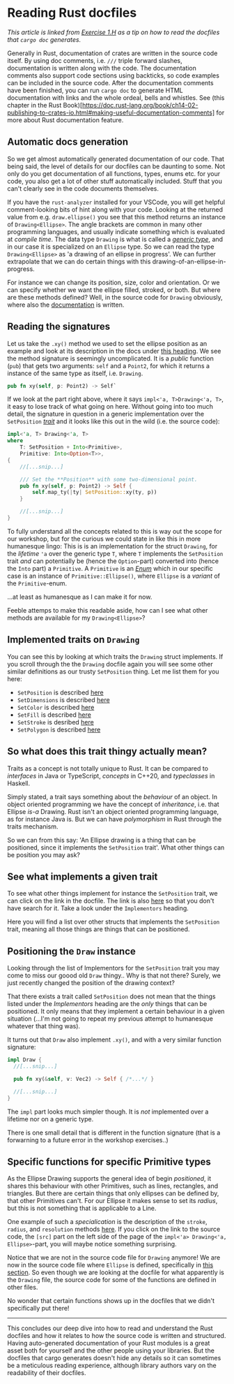 # Reading Rust docfiles

_This article is linked from [Exercise 1.H](/part1/README.md) as a tip on how to read the docfiles that `cargo doc` generates._

Generally in Rust, documentation of crates are written in the source code itself.
By using doc comments, i.e. `///` triple forward slashes, documentation is written along with the code.
The documentation comments also support code sections using backticks, so code examples can be included in the source code.
After the documentation comments have been finished, you can run `cargo doc` to generate HTML documentation with links and the whole ordeal, bells and whistles.
See (this chapter in the Rust Book)[https://doc.rust-lang.org/book/ch14-02-publishing-to-crates-io.html#making-useful-documentation-comments] for more about Rust documentation feature.

## Automatic docs generation

So we get almost automatically generated documentation of our code.
That being said, the level of details for our docfiles can be daunting to some.
Not only do you get documentation of all functions, types, enums etc. for your code, you also get a lot of other stuff automatically included.
Stuff that you can't clearly see in the code documents themselves.

If you have the `rust-analyzer` installed for your VSCode, you will get helpful comment-looking bits of hint along with your code.
Looking at the returned value from e.g. `draw.ellipse()` you see that this method returns an instance of `Drawing<Ellipse>`.
The angle brackets are common in many other programming languages, and usually indicate something which is evaluated at _compile time_.
The data type `Drawing` is what is called a [_generic type_](https://doc.rust-lang.org/book/ch10-01-syntax.html), and in our case it is specialized on an `Ellipse` type.
So we can read the type `Drawing<Ellipse>` as 'a drawing of an ellipse in progress'.
We can further extrapolate that we can do certain things with this drawing-of-an-ellipse-in-progress.

For instance we can change its position, size, color and orientation.
Or we can specify whether we want the ellipse filled, stroked, or both.
But where are these methods defined?
Well, in the source code for `Drawing` obviously, where also the [documentation](https://docs.rs/nannou/0.18.1/nannou/draw/struct.Drawing.html) is written.

## Reading the signatures

Let us take the `.xy()` method we used to set the ellipse position as an example and look at its description in the docs under [this heading](https://docs.rs/nannou/0.18.1/nannou/draw/struct.Drawing.html#impl-3).
We see the method signature is seemingly uncomplicated.
It is a _public_ function (`pub`) that gets two arguments: `self` and a `Point2`, for which it returns a instance of the same type as itself, i.e. `Drawing`.

```rust
pub fn xy(self, p: Point2) -> Self`
```

If we look at the part right above, where it says `impl<'a, T>Drawing<'a, T>`, it easy to lose track of what going on here.
Without going into too much detail, the signature in question in a generic implementation over the `SetPosition` [_trait_](https://doc.rust-lang.org/book/ch10-02-traits.html) and it looks like this out in the wild (i.e. the source code):

```rust 
impl<'a, T> Drawing<'a, T>
where
    T: SetPosition + Into<Primitive>,
    Primitive: Into<Option<T>>,
{
    //[...snip...]

    /// Set the **Position** with some two-dimensional point.
    pub fn xy(self, p: Point2) -> Self {
        self.map_ty(|ty| SetPosition::xy(ty, p))
    }

    //[...snip...]
}
```

To fully understand all the concepts related to this is way out the scope for our workshop, but for the curious we could state in like this in more humanesque lingo:
This is is an implementation for the struct `Drawing`, for the _lifetime_ `'a` over the generic type `T`, where `T` implements the `SetPosition` trait _and_ can potentially be (hence the `Option`-part) converted into (hence the `Into` part) a `Primitive`.
A `Primitive` is an [_Enum_](https://doc.rust-lang.org/book/ch06-00-enums.html) which in our specific case is an instance of `Primitive::Ellipse()`, where `Ellipse` is a _variant_ of the `Primitive`-enum.

...at least as humanesque as I can make it for now.

Feeble attemps to make this readable aside, how can I see what other methods are available for my `Drawing<Ellipse>`?

## Implemented traits on `Drawing`

You can see this by looking at which traits the `Drawing` struct implements.
If you scroll through the the `Drawing` docfile again you will see some other similar definitions as our trusty `SetPosition` thing.
Let me list them for you here:

- `SetPosition` is described [here](https://docs.rs/nannou/0.18.1/nannou/draw/struct.Drawing.html#impl-3)
- `SetDimensions` is described [here](https://docs.rs/nannou/0.18.1/nannou/draw/struct.Drawing.html#impl-2)
- `SetColor` is described [here](https://docs.rs/nannou/0.18.1/nannou/draw/struct.Drawing.html#impl-1)
- `SetFill` is described [here](https://docs.rs/nannou/0.18.1/nannou/draw/struct.Drawing.html#impl-5)
- `SetStroke` is desribed [here](https://docs.rs/nannou/0.18.1/nannou/draw/struct.Drawing.html#impl-6)
- `SetPolygon` is described [here](https://docs.rs/nannou/0.18.1/nannou/draw/struct.Drawing.html#impl-15)

## So what does this trait thingy actually mean?
Traits as a concept is not totally unique to Rust.
It can be compared to _interfaces_ in Java or TypeScript, _concepts_ in C++20, and _typeclasses_ in Haskell.

Simply stated, a trait says something about the _behaviour_ of an object.
In object oriented programming we have the concept of _inheritance_, i.e. that Ellipse _is-a_ Drawing.
Rust isn't an object oriented programming language, as for instance Java is.
But we can have _polymorphism_ in Rust through the traits mechanism.


So we can from this say: 'An Ellipse drawing is a thing that can be positioned, since it implements the `SetPosition` trait'.
What other things can be position you may ask?

## See what implements a given trait
To see what other things implement for instance the `SetPosition` trait, we can click on the link in the docfile.
The link is also [here](https://docs.rs/nannou/0.18.1/nannou/draw/properties/spatial/position/trait.SetPosition.html) so that you don't have search for it.
Take a look under the `Implementors` heading.

Here you will find a list over other structs that implements the `SetPosition` trait, meaning all those things are things that can be positioned.

## Positioning the `Draw` instance
Looking through the list of Implementors for the `SetPosition` trait you may come to miss our goood old `Draw` thingy..
Why is that not there?
Surely, we just recently changed the position of the drawing context?

That there exists a trait called `SetPosition` does not mean that the things listed under the _Implementors_ heading are the _only_ things that can be positioned.
It only means that they implement a certain behaviour in a given situation (...I'm not going to repeat my previous attempt to humanesque whatever that thing was).

It turns out that `Draw` also implement `.xy()`, and with a very similar function signature:

```rust 
impl Draw {
  //[...snip...]

  pub fn xy(&self, v: Vec2) -> Self { /*...*/ }

  //[...snip...]
}
```

The `impl` part looks much simpler though.
It is _not_ implemented over a lifetime nor on a generic type.

There is one small detail that is different in the function signature (that is a forwarning to a future error in the workshop exercises..)

## Specific functions for specific Primitive types
As the Ellipse Drawing supports the general idea of begin _positioned_, it shares this behaviour with other Primitives, such as lines, rectangles, and triangles.
But there are certain things that only ellipses can be defined by, that other Primitives can't.
For our Ellipse it makes sense to set its _radius_, but this is not something that is applicable to a Line.

One example of such a _specialication_ is the description of the `stroke`, `radius`, and `resolution` methods [here](https://docs.rs/nannou/0.18.1/nannou/draw/struct.Drawing.html#impl-8).
If you click on the link to the source code, the `[src]` part on the left side of the page of the `impl<'a> Drawing<'a, Ellipse>`-part, you will maybe notice something surprising.

Notice that we are not in the source code file for `Drawing` anymore!
We are now in the source code file where `Ellipse` is defined, specifically in [this section](https://docs.rs/nannou/0.18.1/src/nannou/draw/primitive/ellipse.rs.html#170-188).
So even though we are looking at the docfile for what apparently is the `Drawing` file, the source code for some of the functions are defined in other files.

No wonder that certain functions shows up in the docfiles that we didn't specifically put there!

--- 

This concludes our deep dive into how to read and understand the Rust docfiles and how it relates to how the source code is written and structured.
Having auto-generated documentation of your Rust modules is a great asset both for yourself and the other people using your libraries.
But the docfiles that cargo generates doesn't hide any details so it can sometimes be a meticulous reading experience, although library authors vary on the readability of their docfiles.
